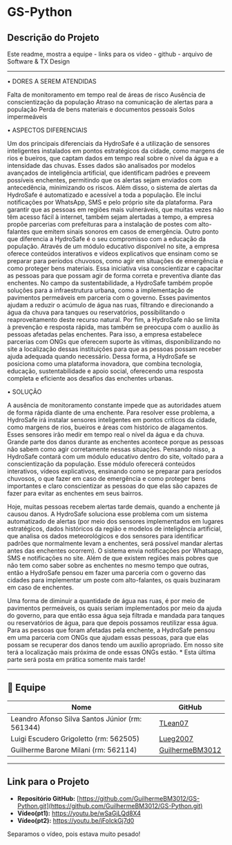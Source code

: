 # GS-Python

## Descrição do Projeto
 
Este readme, mostra a equipe - links para os video - github - arquivo de Software & TX Design

---

•	DORES A SEREM ATENDIDAS 

Falta de monitoramento em tempo real de áreas de risco
Ausência de conscientização da população
Atraso na comunicação de alertas para a população
Perda de bens materiais e documentos pessoais
Solos impermeáveis


•	ASPECTOS DIFERENCIAIS 

Um dos principais diferenciais da HydroSafe é a utilização de sensores inteligentes instalados em pontos estratégicos da cidade, como margens de rios e bueiros, 
que captam dados em tempo real sobre o nível da água e a intensidade das chuvas. Esses dados são analisados por modelos avançados de inteligência artificial, 
que identificam padrões e preveem possíveis enchentes, permitindo que os alertas sejam enviados com antecedência, minimizando os riscos.
Além disso, o sistema de alertas da HydroSafe é automatizado e acessível a toda a população. Ele inclui notificações por WhatsApp, SMS e pelo próprio site da plataforma. 
Para garantir que as pessoas em regiões mais vulneráveis, que muitas vezes não têm acesso fácil à internet, também sejam alertadas a tempo, a empresa propõe parcerias 
com prefeituras para a instalação de postes com alto-falantes que emitem sinais sonoros em casos de emergência.
Outro ponto que diferencia a HydroSafe é o seu compromisso com a educação da população. Através de um módulo educativo disponível no site, a empresa oferece conteúdos 
interativos e vídeos explicativos que ensinam como se preparar para períodos chuvosos, como agir em situações de emergência e como proteger bens materiais. Essa iniciativa 
visa conscientizar e capacitar as pessoas para que possam agir de forma correta e preventiva diante das enchentes.
No campo da sustentabilidade, a HydroSafe também propõe soluções para a infraestrutura urbana, como a implementação de pavimentos permeáveis em parceria com o governo. 
Esses pavimentos ajudam a reduzir o acúmulo de água nas ruas, filtrando e direcionando a água da chuva para tanques ou reservatórios, possibilitando o reaproveitamento deste recurso natural.
Por fim, a HydroSafe não se limita à prevenção e resposta rápida, mas também se preocupa com o auxílio às pessoas afetadas pelas enchentes. Para isso, a empresa estabelece parcerias com ONGs 
que oferecem suporte às vítimas, disponibilizando no site a localização dessas instituições para que as pessoas possam receber ajuda adequada quando necessário.
Dessa forma, a HydroSafe se posiciona como uma plataforma inovadora, que combina tecnologia, educação, sustentabilidade e apoio social, oferecendo uma resposta completa e eficiente aos desafios 
das enchentes urbanas.


•	SOLUÇÃO 

A ausência de monitoramento constante impede que as autoridades atuem de forma rápida diante de uma enchente. Para resolver esse problema, a HydroSafe irá instalar sensores inteligentes 
em pontos críticos da cidade, como margens de rios, bueiros e áreas com histórico de alagamentos. Esses sensores irão medir em tempo real o nível da água e da chuva.
Grande parte dos danos durante as enchentes acontece porque as pessoas não sabem como agir corretamente nessas situações. Pensando nisso, a HydroSafe contará com um módulo educativo dentro 
do site, voltado para a conscientização da população.
Esse módulo oferecerá conteúdos interativos, vídeos explicativos, ensinando como se preparar para períodos chuvosos, o que fazer em caso de emergência e como proteger bens importantes e 
claro conscientizar as pessoas do que elas são capazes de fazer para evitar as enchentes em seus bairros.

Hoje, muitas pessoas recebem alertas tarde demais, quando a enchente já causou danos. A HydroSafe soluciona esse problema com um sistema automatizado de alertas 
(por meio dos sensores implementados em lugares estratégicos, dados históricos da região e modelos de inteligência artificial, que analisa os dados meteorológicos 
e dos sensores para identificar padrões que normalmente levam a enchentes, será possível mandar alertas antes das enchentes ocorrem).
O sistema envia notificações por Whatsapp, SMS e notificações no site. Além de que existem regiões mais pobres que não tem como saber sobre as enchentes no mesmo 
tempo que outras, então a HydroSafe pensou em fazer uma parceria com o governo das cidades para implementar um poste com alto-falantes, os quais buzinaram em caso de enchentes. 

Uma forma de diminuir a quantidade de água nas ruas, é por meio de pavimentos permeáveis, os quais seriam implementados por meio da ajuda do governo, para que então essa água 
seja filtrada e mandada para tanques ou reservatórios de água, para que depois possamos reutilizar essa água. 
Para as pessoas que foram afetadas pela enchente, a HydroSafe pensou em uma parceria com ONGs que ajudam essas pessoas, para que elas possam se recuperar dos danos tendo um 
auxílio apropriado. Em nosso site terá a localização mais próxima de onde essas ONGs estão. * Esta última parte será posta em prática somente mais tarde!

---

## 👥 Equipe

| Nome                                            | GitHub                                                |
| ----------------------------------------------- | ----------------------------------------------------- |
| Leandro Afonso Silva Santos Júnior (rm: 561344) | [TLean07](https://github.com/TLean07)                 |
| Luigi Escudero Grigoletto (rm: 562505)          | [Lueg2007](https://github.com/Lueg2007)               |
| Guilherme Barone Milani (rm: 562114)            | [GuilhermeBM3012](https://github.com/GuilhermeBM3012) |

---
 
## Link para o Projeto
 
- **Repositório GitHub:** [https://github.com/GuilhermeBM3012/GS-Python.git](https://github.com/GuilhermeBM3012/GS-Python.git)
- **Vídeo(pt1):** https://youtu.be/wSaGjLQd8X4
- **Vídeo(pt2):** https://youtu.be/jFoIckGj7d0

Separamos o vídeo, pois estava muito pesado!
